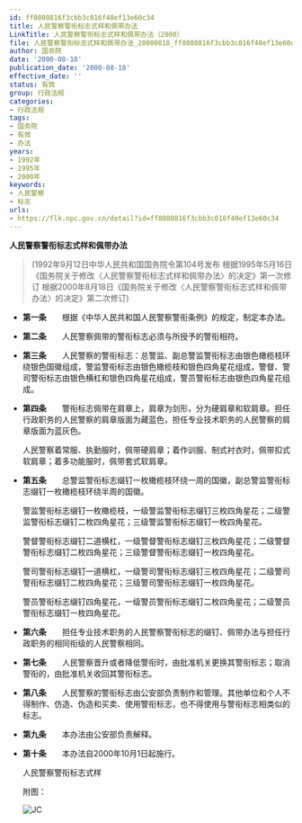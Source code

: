 ```yaml
---
id: ff8080816f3cbb3c016f40ef13e60c34
title: 人民警察警衔标志式样和佩带办法
LinkTitle: 人民警察警衔标志式样和佩带办法（2000）
file: 人民警察警衔标志式样和佩带办法_20000818_ff8080816f3cbb3c016f40ef13e60c34.docx
author: 国务院
date: '2000-08-18'
publication_date: '2000-08-18'
effective_date: ''
status: 有效
group: 行政法规
categories:
- 行政法规
tags:
- 国务院
- 有效
- 办法
years:
- 1992年
- 1995年
- 2000年
keywords:
- 人民警察
- 标志
urls:
- https://flk.npc.gov.cn/detail?id=ff8080816f3cbb3c016f40ef13e60c34
---
```


**人民警察警衔标志式样和佩带办法**

> (1992年9月12日中华人民共和国国务院令第104号发布 根据1995年5月16日《国务院关于修改〈人民警察警衔标志式样和佩带办法〉的决定》第一次修订 根据2000年8月18日《国务院关于修改〈人民警察警衔标志式样和佩带办法〉的决定》第二次修订)

- **第一条**　　根据《中华人民共和国人民警察警衔条例》的规定，制定本办法。

- **第二条**　　人民警察佩带的警衔标志必须与所授予的警衔相符。

- **第三条**　　人民警察的警衔标志：总警监、副总警监警衔标志由银色橄榄枝环绕银色国徽组成，警监警衔标志由银色橄榄枝和银色四角星花组成，警督、警司警衔标志由银色横杠和银色四角星花组成，警员警衔标志由银色四角星花组成。

- **第四条**　　警衔标志佩带在肩章上，肩章为剑形，分为硬肩章和软肩章。担任行政职务的人民警察的肩章版面为藏蓝色，担任专业技术职务的人民警察的肩章版面为蓝灰色。

  人民警察着常服、执勤服时，佩带硬肩章；着作训服、制式衬衣时，佩带扣式软肩章；着多功能服时，佩带套式软肩章。

- **第五条**　　总警监警衔标志缀钉一枚橄榄枝环绕一周的国徽，副总警监警衔标志缀钉一枚橄榄枝环绕半周的国徽。

  警监警衔标志缀钉一枚橄榄枝，一级警监警衔标志缀钉三枚四角星花；二级警监警衔标志缀钉二枚四角星花；三级警监警衔标志缀钉一枚四角星花。

  警督警衔标志缀钉二道横杠，一级警督警衔标志缀钉三枚四角星花；二级警督警衔标志缀钉二枚四角星花；三级警督警衔标志缀钉一枚四角星花。

  警司警衔标志缀钉一道横杠，一级警司警衔标志缀钉三枚四角星花；二级警司警衔标志缀钉二枚四角星花；三级警司警衔标志缀钉一枚四角星花。

  警员警衔标志缀钉四角星花，一级警员警衔标志缀钉二枚四角星花；二级警员警衔标志缀钉一枚四角星花。

- **第六条**　　担任专业技术职务的人民警察警衔标志的缀钉、佩带办法与担任行政职务的相同衔级的人民警察相同。

- **第七条**　　人民警察晋升或者降低警衔时，由批准机关更换其警衔标志；取消警衔的，由批准机关收回其警衔标志。

- **第八条**　　人民警察的警衔标志由公安部负责制作和管理。其他单位和个人不得制作、仿造、伪造和买卖、使用警衔标志，也不得使用与警衔标志相类似的标志。

- **第九条**　　本办法由公安部负责解释。

- **第十条**　　本办法自2000年10月1日起施行。

  人民警察警衔标志式样

  附图：

  ![JC](../images/ff8080816f3cbb3c016f40ef13e60c34/image_01.png)
